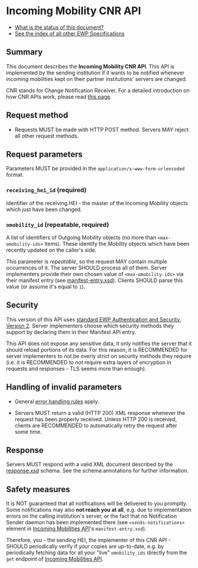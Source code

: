 Incoming Mobility CNR API
=========================

* [What is the status of this document?][statuses]
* [See the index of all other EWP Specifications][develhub]


Summary
-------

This document describes the **Incoming Mobility CNR API**. This API is
implemented by the sending institution if it wants to be notified whenever
*incoming* mobilities kept on their partner institutions' servers are changed.

CNR stands for Change Notification Receiver. For a detailed introduction on how
CNR APIs work, please read [this page][cnr-intro].


Request method
--------------

 * Requests MUST be made with HTTP POST method. Servers MAY reject all other
   request methods.


Request parameters
------------------

Parameters MUST be provided in the `application/x-www-form-urlencoded` format.


### `receiving_hei_id` (required)

Identifier of the receiving HEI - the master of the Incoming Mobility objects
which just have been changed.


### `omobility_id` (repeatable, required)

A list of identifiers of Outgoing Mobility objects (no more than
`<max-omobility-ids>` items). These identify the Mobility objects which have
been recently updated on the caller's side.

This parameter is *repeatable*, so the request MAY contain multiple occurrences
of it. The server SHOULD process all of them. Server implementers provide their
own chosen value of `<max-omobility-ids>` via their manifest entry (see
[manifest-entry.xsd](manifest-entry.xsd)). Clients SHOULD parse this value (or
assume it's equal to `1`).


Security
--------

This version of this API uses [standard EWP Authentication and Security,
Version 2][sec-v2]. Server implementers choose which security methods they
support by declaring them in their Manifest API entry.

This API does not expose any sensitive data, it only notifies the server that
it should reload portions of its data. For this reason, it is RECOMMENDED for
server implementers to not be overly strict on security methods they require
(i.e. it is RECOMMENDED to *not* require extra layers of encryption in requests
and responses - TLS seems more than enough).


Handling of invalid parameters
------------------------------

 * General [error handling rules][error-handling] apply.

 * Servers MUST return a valid (HTTP 200) XML response whenever the request has
   been properly received. Unless HTTP 200 is received, clients are RECOMMENDED
   to automatically retry the request after some time.


Response
--------

Servers MUST respond with a valid XML document described by the
[response.xsd](response.xsd) schema. See the schema annotations for further
information.


Safety measures
---------------

It is NOT guaranteed that all notifications will be delivered to you promptly.
Some notifications may also **not reach you at all**, e.g. due to
implementation errors on the calling institution's server, or the fact that no
Notification Sender daemon has been implemented there (see
`<sends-notifications>` element in [Incoming Mobilities API][imobilities-api]'s
`manifest-entry.xsd`).

Therefore, you - the sending HEI, the implementer of this CNR API - SHOULD
periodically verify if your copies are up-to-date, e.g. by periodically
fetching data for all your "live" `omobility_ids` directly from the `get`
endpoint of [Incoming Mobilities API][imobilities-api].


[develhub]: http://developers.erasmuswithoutpaper.eu/
[statuses]: https://github.com/erasmus-without-paper/ewp-specs-management#statuses
[registry-spec]: https://github.com/erasmus-without-paper/ewp-specs-api-registry
[discovery-api]: https://github.com/erasmus-without-paper/ewp-specs-api-discovery
[echo]: https://github.com/erasmus-without-paper/ewp-specs-api-echo
[error-handling]: https://github.com/erasmus-without-paper/ewp-specs-architecture#error-handling
[institutions-api]: https://github.com/erasmus-without-paper/ewp-specs-api-institutions
[iias-api]: https://github.com/erasmus-without-paper/ewp-specs-api-iias
[imobilities-api]: https://github.com/erasmus-without-paper/ewp-specs-api-imobilities
[cnr-intro]: https://github.com/erasmus-without-paper/ewp-specs-architecture#cnr
[sec-v2]: https://github.com/erasmus-without-paper/ewp-specs-sec-intro/tree/stable-v2

